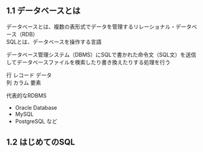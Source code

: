   ##  1.1 データベースとは


   データベースとは、複数の表形式でデータを管理するリレーショナル・データベース（RDB）   
   SQLとは、データベースを操作する言語

   データベース管理システム（DBMS）にSQLで書かれた命令文（SQL文）を送信してデータベースファイルを検索したり書き換えたりする処理を行う   
      
   行 レコード データ  
   列 カラム  要素  


  代表的なRDBMS  
   - Oracle Database  
   - MySQL  
   - PostgreSQL     など



   ##  1.2  はじめてのSQL
   
    

      
     
 
   